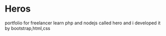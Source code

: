# Heros
portfolio for freelancer learn php and nodejs called hero and i developed it by bootstrap,html,css

